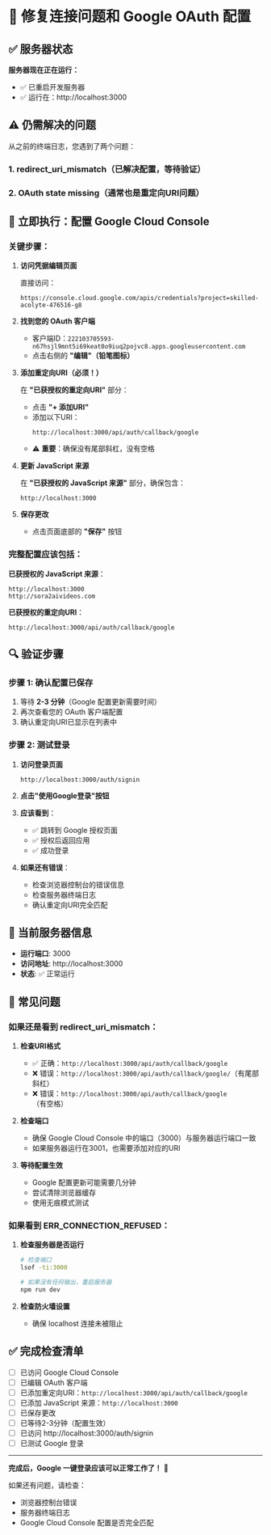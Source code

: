 # 🔧 修复连接问题和 Google OAuth 配置

## ✅ 服务器状态

**服务器现在正在运行：**
- ✅ 已重启开发服务器
- ✅ 运行在：http://localhost:3000

## ⚠️ 仍需解决的问题

从之前的终端日志，您遇到了两个问题：

### 1. redirect_uri_mismatch（已解决配置，等待验证）
### 2. OAuth state missing（通常也是重定向URI问题）

## 🚀 立即执行：配置 Google Cloud Console

### 关键步骤：

1. **访问凭据编辑页面**
   
   直接访问：
   ```
   https://console.cloud.google.com/apis/credentials?project=skilled-acolyte-476516-g8
   ```

2. **找到您的 OAuth 客户端**
   - 客户端ID：`222103705593-n67hsjl9mnt5i69keat0o9iuq2pojvc8.apps.googleusercontent.com`
   - 点击右侧的 **"编辑"（铅笔图标）**

3. **添加重定向URI（必须！）**
   
   在 **"已获授权的重定向URI"** 部分：
   - 点击 **"+ 添加URI"**
   - 添加以下URI：
     ```
     http://localhost:3000/api/auth/callback/google
     ```
   - ⚠️ **重要**：确保没有尾部斜杠，没有空格

4. **更新 JavaScript 来源**
   
   在 **"已获授权的 JavaScript 来源"** 部分，确保包含：
   ```
   http://localhost:3000
   ```

5. **保存更改**
   - 点击页面底部的 **"保存"** 按钮

### 完整配置应该包括：

**已获授权的 JavaScript 来源**：
```
http://localhost:3000
http://sora2aivideos.com
```

**已获授权的重定向URI**：
```
http://localhost:3000/api/auth/callback/google
```

## 🔍 验证步骤

### 步骤 1: 确认配置已保存

1. 等待 **2-3 分钟**（Google 配置更新需要时间）
2. 再次查看您的 OAuth 客户端配置
3. 确认重定向URI已显示在列表中

### 步骤 2: 测试登录

1. **访问登录页面**
   ```
   http://localhost:3000/auth/signin
   ```

2. **点击"使用Google登录"按钮**

3. **应该看到**：
   - ✅ 跳转到 Google 授权页面
   - ✅ 授权后返回应用
   - ✅ 成功登录

4. **如果还有错误**：
   - 检查浏览器控制台的错误信息
   - 检查服务器终端日志
   - 确认重定向URI完全匹配

## 📝 当前服务器信息

- **运行端口**: 3000
- **访问地址**: http://localhost:3000
- **状态**: ✅ 正常运行

## 🐛 常见问题

### 如果还是看到 redirect_uri_mismatch：

1. **检查URI格式**
   - ✅ 正确：`http://localhost:3000/api/auth/callback/google`
   - ❌ 错误：`http://localhost:3000/api/auth/callback/google/`（有尾部斜杠）
   - ❌ 错误：`http://localhost:3000/api/auth/callback/google `（有空格）

2. **检查端口**
   - 确保 Google Cloud Console 中的端口（3000）与服务器运行端口一致
   - 如果服务器运行在3001，也需要添加对应的URI

3. **等待配置生效**
   - Google 配置更新可能需要几分钟
   - 尝试清除浏览器缓存
   - 使用无痕模式测试

### 如果看到 ERR_CONNECTION_REFUSED：

1. **检查服务器是否运行**
   ```bash
   # 检查端口
   lsof -ti:3000
   
   # 如果没有任何输出，重启服务器
   npm run dev
   ```

2. **检查防火墙设置**
   - 确保 localhost 连接未被阻止

## ✅ 完成检查清单

- [ ] 已访问 Google Cloud Console
- [ ] 已编辑 OAuth 客户端
- [ ] 已添加重定向URI：`http://localhost:3000/api/auth/callback/google`
- [ ] 已添加 JavaScript 来源：`http://localhost:3000`
- [ ] 已保存更改
- [ ] 已等待2-3分钟（配置生效）
- [ ] 已访问 http://localhost:3000/auth/signin
- [ ] 已测试 Google 登录

---

**完成后，Google 一键登录应该可以正常工作了！** 🎉

如果还有问题，请检查：
- 浏览器控制台错误
- 服务器终端日志
- Google Cloud Console 配置是否完全匹配
